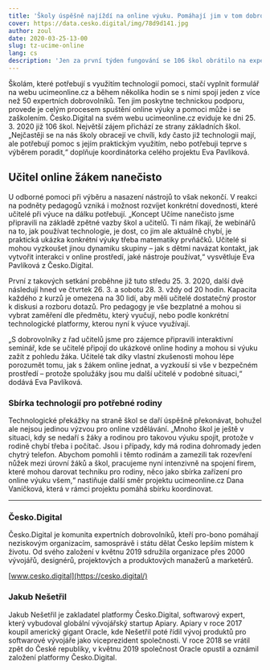 ```yaml
---
title: 'Školy úspěšně najíždí na online výuku. Pomáhají jim v tom dobrovolníci'
cover: https://data.cesko.digital/img/78d9d141.jpg
author: zoul
date: 2020-03-25-13-00
slug: tz-ucime-online
lang: cs
description: 'Jen za první týden fungování se 106 škol obrátilo na expertní dobrovolníky z komunity Česko.Digital, kteří v rámci projektu ucimeonline.cz pomáhají učitelům vybrat a zprovozňovat nástroje pro online vyučování. Tento týden se navíc první skupiny pedagogů ocitnou v roli žáků, aby si vyzkoušeli specifika vzdělávání na dálku na vlastní kůži.'
---
```


Školám, které potřebují s využitím technologií pomoci, stačí vyplnit formulář na webu ucimeonline.cz a během několika hodin se s nimi spojí jeden z více než 50 expertních dobrovolníků. Ten jim poskytne technickou podporu, provede je celým procesem spuštění online výuky a pomoci může i se zaškolením. Česko.Digital na svém webu ucimeonline.cz eviduje ke dni 25. 3. 2020 již 106 škol. Největší zájem přichází ze strany základních škol. „Nejčastěji se na nás školy obracejí ve chvíli, kdy často již technologii mají, ale potřebují pomoc s jejím praktickým využitím, nebo potřebuji teprve s výběrem poradit,“ doplňuje koordinátorka celého projektu Eva Pavlíková.

## Učitel online žákem nanečisto

U odborné pomoci při výběru a nasazení nástrojů to však nekončí. V reakci na podněty pedagogů vzniká i možnost rozvíjet konkrétní dovednosti, které učitelé při výuce na dálku potřebují. „Koncept Učíme nanečisto jsme připravili na základě zpětné vazby škol a učitelů. Ti nám říkají, že webinářů na to, jak používat technologie, je dost, co jim ale aktuálně chybí, je praktická ukázka konkrétní výuky třeba matematiky prvňáčků. Učitelé si mohou vyzkoušet jinou dynamiku skupiny – jak s dětmi navázat kontakt, jak vytvořit interakci v online prostředí, jaké nástroje používat,“ vysvětluje Eva Pavlíková z Česko.Digital.

První z takových setkání proběhne již tuto středu 25. 3. 2020, další dvě následují hned ve čtvrtek 26. 3. a sobotu 28. 3. vždy od 20 hodin. Kapacita každého z kurzů je omezena na 30 lidí, aby měli učitelé dostatečný prostor k diskusi a rozboru dotazů. Pro pedagogy je vše bezplatné a mohou si vybrat zaměření dle předmětu, který vyučují, nebo podle konkrétní technologické platformy, kterou nyní k výuce využívají.

„S dobrovolníky z řad učitelů jsme pro zájemce připravili interaktivní seminář, kde se učitelé připojí do ukázkové online hodiny a mohou si výuku zažít z pohledu žáka. Učitelé tak díky vlastní zkušenosti mohou lépe porozumět tomu, jak s žákem online jednat, a vyzkouší si vše v bezpečném prostředí – protože spolužáky jsou mu další učitelé v podobné situaci,“ dodává Eva Pavlíková.

### Sbírka technologií pro potřebné rodiny

Technologické překážky na straně škol se daří úspěšně překonávat, bohužel ale nejsou jedinou výzvou pro online vzdělávání. „Mnoho škol je ještě v situaci, kdy se nedaří s žáky a rodinou pro takovou výuku spojit, protože v rodině chybí třeba i počítač. Jsou i případy, kdy má rodina dohromady jeden chytrý telefon. Abychom pomohli i těmto rodinám a zamezili tak rozevření nůžek mezi úrovní žáků a škol, pracujeme nyní intenzivně na spojení firem, které mohou darovat techniku pro rodiny, něco jako sbírka zařízení pro online výuku všem,“ nastiňuje další směr projektu ucimeonline.cz Dana Vaníčková, která v rámci projektu pomáhá sbírku koordinovat.

---

### Česko.Digital

Česko.Digital je komunita expertních dobrovolníků, kteří pro-bono pomáhají neziskovým organizacím, samosprávě i státu dělat Česko lepším místem k životu. Od svého založení v květnu 2019 sdružila organizace přes 2000 vývojářů, designérů, projektových a produktových manažerů a marketérů.

[www.cesko.digital](https://cesko.digital/)

### Jakub Nešetřil

Jakub Nešetřil je zakladatel platformy Česko.Digital, softwarový expert, který vybudoval globální vývojářský startup Apiary. Apiary v roce 2017 koupil americký gigant Oracle, kde Nešetřil poté řídil vývoj produktů pro softwarové vývojáře jako viceprezident společnosti. V roce 2018 se vrátil zpět do České republiky, v květnu 2019 společnost Oracle opustil a oznámil založení platformy Česko.Digital.
